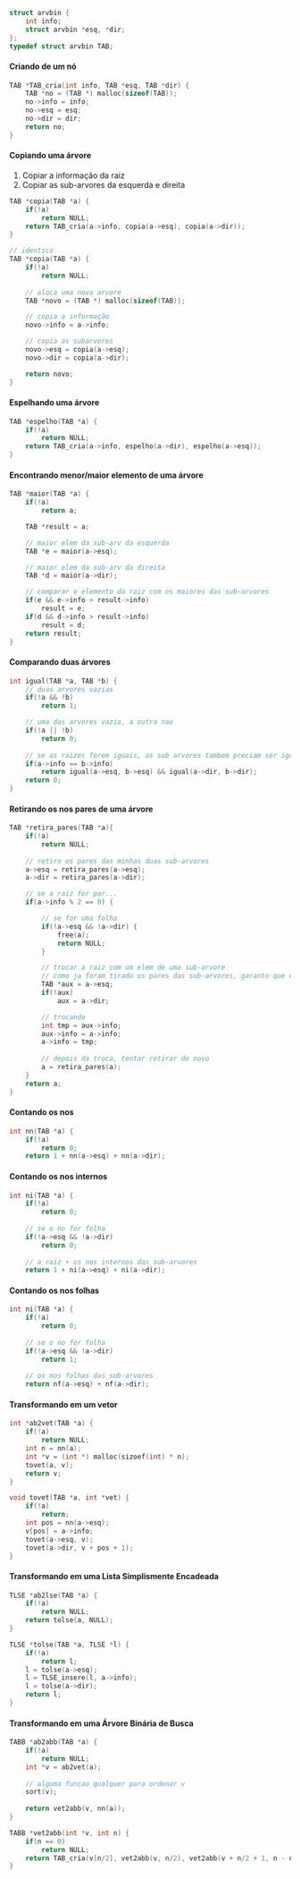 ﻿```c
struct arvbin {
    int info;
    struct arvbin *esq, *dir;
};
typedef struct arvbin TAB;
```

#### Criando de um nó
```c
TAB *TAB_cria(int info, TAB *esq, TAB *dir) {
    TAB *no = (TAB *) malloc(sizeof(TAB));
    no->info = info;
    no->esq = esq;
    no->dir = dir;
    return no;
}
```
#### Copiando uma árvore
1. Copiar a informação da raiz
2. Copiar as sub-arvores da esquerda e direita
```c
TAB *copia(TAB *a) {
    if(!a)
        return NULL;
    return TAB_cria(a->info, copia(a->esq), copia(a->dir));
}
```
```c
// identico
TAB *copia(TAB *a) {
    if(!a)
        return NULL;
    
    // aloca uma nova arvore
    TAB *novo = (TAB *) malloc(sizeof(TAB));

    // copia a informação
    novo->info = a->info;

    // copia as subarvores
    novo->esq = copia(a->esq);
    novo->dir = copia(a->dir);

    return novo;
}
```
#### Espelhando uma árvore
```c
TAB *espelho(TAB *a) {
    if(!a)
        return NULL;
    return TAB_cria(a->info, espelho(a->dir), espelho(a->esq));
}
```
#### Encontrando menor/maior elemento de uma árvore
```c
TAB *maior(TAB *a) {
    if(!a)
        return a;

    TAB *result = a;

    // maior elem da sub-arv da esquerda
    TAB *e = maior(a->esq);

    // maior elem da sub-arv da direita
    TAB *d = maior(a->dir);

    // comparar o elemento da raiz com os maiores das sub-arvores
    if(e && e->info > result->info)
        result = e;    
    if(d && d->info > result->info)
        result = d;
    return result;
}
```

#### Comparando duas árvores
```c
int igual(TAB *a, TAB *b) {
    // duas arvores vazias
    if(!a && !b)
        return 1;

    // uma das arvores vazia, a outra nao
    if(!a || !b)
        return 0;
    
    // se as raizes forem iguais, as sub arvores tambem preciam ser iguas
    if(a->info == b->info)
        return igual(a->esq, b->esq) && igual(a->dir, b->dir);
    return 0;
}
```

#### Retirando os nos pares de uma árvore

```c
TAB *retira_pares(TAB *a){
    if(!a)
        return NULL;
        
    // retiro os pares das minhas duas sub-arvores
    a->esq = retira_pares(a->esq);
    a->dir = retira_pares(a->dir);

    // se a raiz for par...
    if(a->info % 2 == 0) {

        // se for uma folha
        if(!a->esq && !a->dir) {
            free(a);
            return NULL;
        }

        // trocar a raiz com um elem de uma sub-arvore
        // como ja foram tirado os pares das sub-arvores, garanto que esse elemento nao vai ser par
        TAB *aux = a->esq;
        if(!aux)
            aux = a->dir;

        // trocando
        int tmp = aux->info;
        aux->info = a->info;
        a->info = tmp;
        
        // depois da troca, tentar retirar de novo
        a = retira_pares(a);
    }
    return a;
}
```

#### Contando os nos 
```c
int nn(TAB *a) {
    if(!a)
        return 0;
    return 1 + nn(a->esq) + nn(a->dir);
```
#### Contando os nos internos
```c
int ni(TAB *a) {
    if(!a)
        return 0;
        
    // se o no for folha
    if(!a->esq && !a->dir)
        return 0;
    
    // a raiz + os nos internos das sub-arvores
    return 1 + ni(a->esq) + ni(a->dir);
```

#### Contando os nos folhas
```c
int ni(TAB *a) {
    if(!a)
        return 0;
        
    // se o no for folha
    if(!a->esq && !a->dir)
        return 1;
    
    // os nos folhas das sub-arvores
    return nf(a->esq) + nf(a->dir);
```
#### Transformando em um vetor
```c
int *ab2vet(TAB *a) {
    if(!a)
        return NULL;
    int n = nn(a);
    int *v = (int *) malloc(sizoef(int) * n);
    tovet(a, v);
    return v;
}

void tovet(TAB *a, int *vet) {
    if(!a)
        return;
    int pos = nn(a->esq);
    v[pos] = a->info;
    tovet(a->esq, v);
    tovet(a->dir, v + pos + 1);
}
```

#### Transformando em uma Lista Simplismente Encadeada
```c
TLSE *ab2lse(TAB *a) {
    if(!a)
        return NULL;
    return tolse(a, NULL);
}

TLSE *tolse(TAB *a, TLSE *l) {
    if(!a)
        return l;
    l = tolse(a->esq);
    l = TLSE_insere(l, a->info);
    l = tolse(a->dir);
    return l;
}
```
#### Transformando em uma Árvore Binária de Busca
```c
TABB *ab2abb(TAB *a) {
    if(!a)
        return NULL;
    int *v = ab2vet(a);
    
    // alguma funcao qualquer para ordenar v
    sort(v);
    
    return vet2abb(v, nn(a));
}

TABB *vet2abb(int *v, int n) {
    if(n == 0)
        return NULL;
    return TAB_cria(v[n/2], vet2abb(v, n/2), vet2abb(v + n/2 + 1, n - n/2 - 1));
}
```

